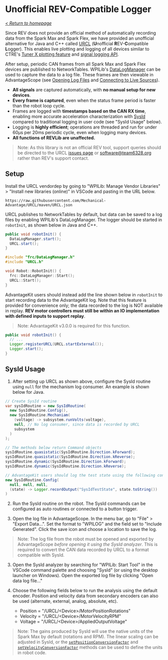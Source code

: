 # Unofficial REV-Compatible Logger

_[< Return to homepage](/docs/INDEX.md)_

Since REV does not provide an official method of automatically recording data from the Spark Max and Spark Flex, we have provided an unofficial alternative for Java and C++ called [URCL](https://github.com/Mechanical-Advantage/URCL) (**U**nofficial **R**EV-**C**ompatible **L**ogger). This enables live plotting and logging of all devices similar to CTRE's [Tuner X plotting feature](https://v6.docs.ctr-electronics.com/en/latest/docs/tuner/plotting.html) and [signal logging API](https://v6.docs.ctr-electronics.com/en/latest/docs/yearly-changes/yearly-changelog.html#signal-logging).

After setup, periodic CAN frames from all Spark Max and Spark Flex devices are published to NetworkTables. WPILib's [DataLogManager](https://docs.wpilib.org/en/stable/docs/software/telemetry/datalog.html) can be used to capture the data to a log file. These frames are then viewable in AdvantageScope (see [Opening Log Files](/docs/OPEN-FILE.md) and [Connecting to Live Sources](/docs/OPEN-LIVE.md)).

- **All signals** are captured automatically, with **no manual setup for new devices**.
- **Every frame is captured**, even when the status frame period is faster than the robot loop cycle.
- Frames are logged with **timestamps based on the CAN RX time**, enabling more accurate acceleration characterization with [SysId](https://docs.wpilib.org/en/stable/docs/software/pathplanning/system-identification/introduction.html) compared to traditional logging in user code (see "SysId Usage" below).
- Logging is **highly efficient**; operations are threaded and run for under 60µs per 20ms periodic cycle, even when logging many devices.
- **All functions of REVLib are unaffected.**

> Note: As this library is not an official REV tool, support queries should be directed to the URCL [issues page](https://github.com/Mechanical-Advantage/URCL/issues) or software@team6328.org rather than REV's support contact.

## Setup

Install the URCL vendordep by going to "WPILib: Manage Vendor Libraries" > "Install new libraries (online)" in VSCode and pasting in the URL below.

```
https://raw.githubusercontent.com/Mechanical-Advantage/URCL/maven/URCL.json
```

URCL publishes to NetworkTables by default, but data can be saved to a log files by enabling WPILib's DataLogManager. The logger should be started in `robotInit`, as shown below in Java and C++.

```java
public void robotInit() {
  DataLogManager.start();
  URCL.start();
}
```

```cpp
#include "frc/DataLogManager.h"
#include "URCL.h"

void Robot::RobotInit() {
  frc::DataLogManager::Start();
  URCL::Start();
}
```

AdvantageKit users should instead add the line shown below in `robotInit` to start recording data to the AdvantageKit log. Note that this feature is provided for convenience only; the data recorded to the log is NOT available in replay. **REV motor controllers must still be within an IO implementation with defined inputs to support replay**.

> Note: AdvantageKit v3.0.0 is required for this function.

```java
public void robotInit() {
  // ...
  Logger.registerURCL(URCL.startExternal());
  Logger.start();
}
```

## SysId Usage

1. After setting up URCL as shown above, configure the SysId routine using `null` for the mechanism log consumer. An example is shown below for Java.

```java
// Create SysId routine
var sysIdRoutine = new SysIdRoutine(
  new SysIdRoutine.Config(),
  new SysIdRoutine.Mechaniam(
    (voltage) -> subsystem.runVolts(voltage),
    null, // No log consumer, since data is recorded by URCL
    subsystem
  )
);

// The methods below return Command objects
sysIdRoutine.quasistatic(SysIdRoutine.Direction.kForward);
sysIdRoutine.quasistatic(SysIdRoutine.Direction.kReverse);
sysIdRoutine.dynamic(SysIdRoutine.Direction.kForward);
sysIdRoutine.dynamic(SysIdRoutine.Direction.kReverse);

// AdvantageKit users should log the test state using the following configuration
new SysIdRoutine.Config(
  null, null, null,
  (state) -> Logger.recordOutput("SysIdTestState", state.toString())
)
```

2. Run the SysId routine on the robot. The SysId commands can be configured as auto routines or connected to a button trigger.

3. Open the log file in AdvantageScope. In the menu bar, go to "File" > "Export Data...". Set the format to "WPILOG" and the field set to "Include Generated". Click the save icon and choose a location to save the log.

> Note: The log file from the robot must be opened and exported by AdvantageScope _before opening it using the SysId analyzer_. This is required to convert the CAN data recorded by URCL to a format compatible with SysId.

3. Open the SysId analyzer by searching for "WPILib: Start Tool" in the VSCode command palette and choosing "SysId" (or using the desktop launcher on Windows). Open the exported log file by clicking "Open data log file..."

4. Choose the following fields below to run the analysis using the default encoder. Position and velocity data from secondary encoders can also be used (alternate, external, analog, absolute, etc).

   - Position = "/URCL/&lt;Device&gt;/MotorPositionRotations"
   - Velocity = "/URCL/&lt;Device&gt;/MotorVelocityRPM"
   - Voltage = "/URCL/&lt;Device&gt;/AppliedOutputVoltage"

> Note: The gains produced by SysId will use the native units of the Spark Max by default (rotations and RPM). The linear scaling can be adjusted in SysId, or the [`setPositionConversionFactor`](<https://codedocs.revrobotics.com/java/com/revrobotics/relativeencoder#setPositionConversionFactor(double)>) and [`setVelocityConversionFactor`](<https://codedocs.revrobotics.com/java/com/revrobotics/relativeencoder#setVelocityConversionFactor(double)>) methods can be used to define the units in robot code.
